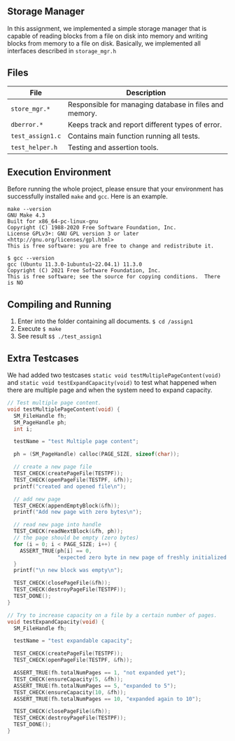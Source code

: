## Storage Manager 

In this assignment, we implemented a simple storage manager that is capable of reading blocks from a file on disk into memory and writing blocks from memory to a file on disk. Basically, we implemented all interfaces described in `storage_mgr.h`

## Files

| File             | Description                                            |
| ---------------- | ------------------------------------------------------ |
| `store_mgr.*`    | Responsible for managing database in files and memory. |
| `dberror.*`      | Keeps track and report different types of error.       |
| `test_assign1.c` | Contains main function running all tests.              |
| `test_helper.h`  | Testing and assertion tools.                           |

## Execution Environment 

Before running the whole project, please ensure that your environment has successfully installed `make` and `gcc`. Here is an example. 

```shell
make --version
GNU Make 4.3
Built for x86_64-pc-linux-gnu
Copyright (C) 1988-2020 Free Software Foundation, Inc.
License GPLv3+: GNU GPL version 3 or later <http://gnu.org/licenses/gpl.html>
This is free software: you are free to change and redistribute it.
```

```shell
$ gcc --version
gcc (Ubuntu 11.3.0-1ubuntu1~22.04.1) 11.3.0
Copyright (C) 2021 Free Software Foundation, Inc.
This is free software; see the source for copying conditions.  There is NO
```

## Compiling and Running

1. Enter into the folder containing all documents. `$ cd /assign1`
2. Execute `$ make`
3. See result s`$ ./test_assign1`


## Extra Testcases

We had added two testcases `static void testMultiplePageContent(void)` and `static void testExpandCapacity(void)` to test what happened when there are multiple page and when the system need to expand capacity. 

```c
// Test multiple page content.
void testMultiplePageContent(void) {
  SM_FileHandle fh;
  SM_PageHandle ph;
  int i;

  testName = "test Multiple page content";

  ph = (SM_PageHandle) calloc(PAGE_SIZE, sizeof(char));

  // create a new page file
  TEST_CHECK(createPageFile(TESTPF));
  TEST_CHECK(openPageFile(TESTPF, &fh));
  printf("created and opened file\n");

  // add new page
  TEST_CHECK(appendEmptyBlock(&fh));
  printf("Add new page with zero bytes\n");

  // read new page into handle
  TEST_CHECK(readNextBlock(&fh, ph));
  // the page should be empty (zero bytes)
  for (i = 0; i < PAGE_SIZE; i++) {
    ASSERT_TRUE(ph[i] == 0,
                "expected zero byte in new page of freshly initialized page");
  }
  printf("\n new block was empty\n");

  TEST_CHECK(closePageFile(&fh));
  TEST_CHECK(destroyPageFile(TESTPF));
  TEST_DONE();
}
```

```c
// Try to increase capacity on a file by a certain number of pages.
void testExpandCapacity(void) {
  SM_FileHandle fh;

  testName = "test expandable capacity";

  TEST_CHECK(createPageFile(TESTPF));
  TEST_CHECK(openPageFile(TESTPF, &fh));

  ASSERT_TRUE(fh.totalNumPages == 1, "not expanded yet");
  TEST_CHECK(ensureCapacity(5, &fh));
  ASSERT_TRUE(fh.totalNumPages == 5, "expanded to 5");
  TEST_CHECK(ensureCapacity(10, &fh));
  ASSERT_TRUE(fh.totalNumPages == 10, "expanded again to 10");

  TEST_CHECK(closePageFile(&fh));
  TEST_CHECK(destroyPageFile(TESTPF));
  TEST_DONE();
}
```